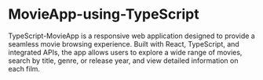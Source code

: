# MovieApp-using-TypeScript
TypeScript-MovieApp is a responsive web application designed to provide a seamless movie browsing experience. Built with React, TypeScript, and integrated APIs, the app allows users to explore a wide range of movies, search by title, genre, or release year, and view detailed information on each film.
